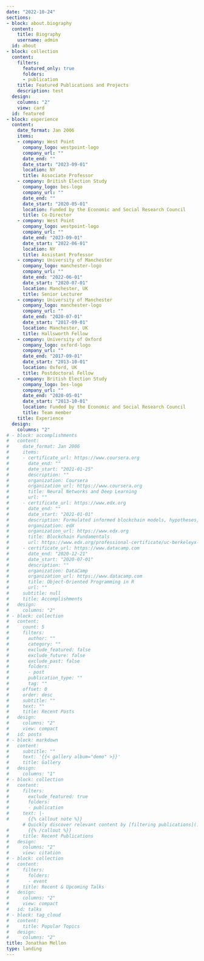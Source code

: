 ```yaml
---
date: "2022-10-24"
sections:
- block: about.biography
  content:
    title: Biography
    username: admin
  id: about
- block: collection
  content:
    filters:
      featured_only: true
      folders:
      - publication
    title: Featured Publications and Projects
    description: test
  design:
    columns: "2"
    view: card
  id: featured
- block: experience
  content:
    date_format: Jan 2006
    items:
    - company: West Point
      company_logo: westpoint-logo
      company_url: ""
      date_end: ""
      date_start: "2023-09-01"
      location: NY
      title: Associate Professor
    - company: British Election Study
      company_logo: bes-logo
      company_url: ""
      date_end: ""
      date_start: "2020-05-01"
      location: Funded by the Economic and Social Research Council
      title: Co-Director
    - company: West Point
      company_logo: westpoint-logo
      company_url: ""
      date_end: "2023-09-01"
      date_start: "2022-06-01"
      location: NY
      title: Assistant Professor
    - company: University of Manchester
      company_logo: manchester-logo
      company_url: ""
      date_end: "2022-06-01"
      date_start: "2020-07-01"
      location: Manchester, UK
      title: Senior Lecturer
    - company: University of Manchester
      company_logo: manchester-logo
      company_url: ""
      date_end: "2020-07-01"
      date_start: "2017-09-01"
      location: Manchester, UK
      title: Hallsworth Fellow
    - company: University of Oxford
      company_logo: oxford-logo
      company_url: ""
      date_end: "2017-09-01"
      date_start: "2013-10-01"
      location: Oxford, UK
      title: Postdoctoral Fellow
    - company: British Election Study
      company_logo: bes-logo
      company_url: ""
      date_end: "2020-05-01"
      date_start: "2013-10-01"
      location: Funded by the Economic and Social Research Council
      title: Team member
    title: Experience
  design:
    columns: "2"
# - block: accomplishments
#   content:
#     date_format: Jan 2006
#     items:
#     - certificate_url: https://www.coursera.org
#       date_end: ""
#       date_start: "2021-01-25"
#       description: ""
#       organization: Coursera
#       organization_url: https://www.coursera.org
#       title: Neural Networks and Deep Learning
#       url: ""
#     - certificate_url: https://www.edx.org
#       date_end: ""
#       date_start: "2021-01-01"
#       description: Formulated informed blockchain models, hypotheses, and use cases.
#       organization: edX
#       organization_url: https://www.edx.org
#       title: Blockchain Fundamentals
#       url: https://www.edx.org/professional-certificate/uc-berkeleyx-blockchain-fundamentals
#     - certificate_url: https://www.datacamp.com
#       date_end: "2020-12-21"
#       date_start: "2020-07-01"
#       description: ""
#       organization: DataCamp
#       organization_url: https://www.datacamp.com
#       title: Object-Oriented Programming in R
#       url: ""
#     subtitle: null
#     title: Accomplishments
#   design:
#     columns: "2"
# - block: collection
#   content:
#     count: 5
#     filters:
#       author: ""
#       category: ""
#       exclude_featured: false
#       exclude_future: false
#       exclude_past: false
#       folders:
#       - post
#       publication_type: ""
#       tag: ""
#     offset: 0
#     order: desc
#     subtitle: ""
#     text: ""
#     title: Recent Posts
#   design:
#     columns: "2"
#     view: compact
#   id: posts
# - block: markdown
#   content:
#     subtitle: ""
#     text: '{{< gallery album="demo" >}}'
#     title: Gallery
#   design:
#     columns: "1"
# - block: collection
#   content:
#     filters:
#       exclude_featured: true
#       folders:
#       - publication
#     text: |-
#       {{% callout note %}}
      # Quickly discover relevant content by [filtering publications](./publication/).
#       {{% /callout %}}
#     title: Recent Publications
#   design:
#     columns: "2"
#     view: citation
# - block: collection
#   content:
#     filters:
#       folders:
#       - event
#     title: Recent & Upcoming Talks
#   design:
#     columns: "2"
#     view: compact
#   id: talks
# - block: tag_cloud
#   content:
#     title: Popular Topics
#   design:
#     columns: "2"
title: Jonathan Mellon
type: landing
---
```

